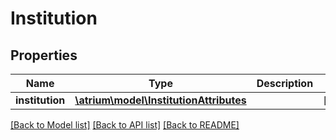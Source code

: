 # Institution

## Properties
Name | Type | Description | Notes
------------ | ------------- | ------------- | -------------
**institution** | [**\atrium\model\InstitutionAttributes**](InstitutionAttributes.md) |  | [optional] 

[[Back to Model list]](../README.md#documentation-for-models) [[Back to API list]](../README.md#documentation-for-api-endpoints) [[Back to README]](../README.md)


